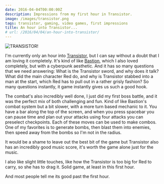 ```yaml
---
date: 2016-04-04T00:00:00Z
description: Impressions from my first hour in Transistor.
image: /images/transistor.png
tags: transistor, gaming, video games, first impressions
title: An hour into Transistor...
# url: /2016/04/04/an-hour-into-transistor/
---
```


![TRANSISTOR!](/images/transistor.png)

I'm currently only an hour into [Transistor](http://store.steampowered.com/app/237930/), but I can say without a doubt that I am loving it completely. It's kind of like [Bastion](http://store.steampowered.com/app/107100/), which I also loved completely, but with a cyberpunk aesthetic. And it has so many questions that we need answering: What is the Transistor sword, and why does it talk? What did the main character Red do, and why is Transistor stabbed into a man at the start, which Red has to pull out in a rather grisly fashion? So many questions instantly, it game instantly gives us such a good hook.

The combat's also incredibly well done, I just did my first boss battle, and it was the perfect mix of both challenging and fun. Kind of like Bastion's combat system but a bit slower, with a more turn based mechanic to it. You have a bar along the top of the screen, and when you press spacebar you can pause time and plan out your attacks using four attacks you can preselect checkpoints. Each of these moves can be used to make combos. One of my favorites is to generate bombs, then blast them into enemies, then speed away from the bombs so I'm not in the radius. 

It would be a shame to leave out the best bit of the game but Transistor also has an incredibly good music score, it's worth the game alone just for the music. 

I also like slight little touches, like how the Transistor is too big for Red to carry, so she has to drag it. Solid game, at least in this first hour. 

And most people tell me its good past the first hour.

